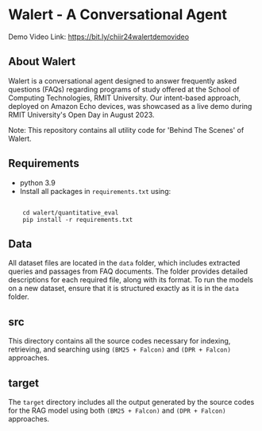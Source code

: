 # Walert - A Conversational Agent
Demo Video Link: https://bit.ly/chiir24walertdemovideo

## About Walert
Walert is a conversational agent designed to answer frequently asked questions (FAQs) regarding programs of study offered at the School of Computing Technologies, RMIT University. Our intent-based approach, deployed on Amazon Echo devices, was showcased as a live demo during RMIT University's Open Day in August 2023.


Note: This repository contains all utility code for 'Behind The Scenes' of Walert.


## Requirements
- python 3.9
- Install all packages in `requirements.txt` using:
```

	cd walert/quantitative_eval
	pip install -r requirements.txt
```


## Data 
All dataset files are located in the `data` folder, which includes extracted queries and passages from FAQ documents. The folder provides detailed descriptions for each required file, along with its format. To run the models on a new dataset, ensure that it is structured exactly as it is in the `data` folder.

## src
This directory contains all the source codes necessary for indexing, retrieving, and searching using `(BM25 + Falcon)` and `(DPR + Falcon)` approaches.

## target
The `target` directory includes all the output generated by the source codes for the RAG  model using both `(BM25 + Falcon)` and `(DPR + Falcon)` approaches.


